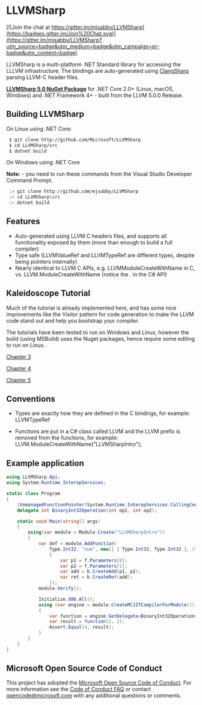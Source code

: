 # LLVMSharp

[![Join the chat at https://gitter.im/mjsabby/LLVMSharp](https://badges.gitter.im/Join%20Chat.svg)](https://gitter.im/mjsabby/LLVMSharp?utm_source=badge&utm_medium=badge&utm_campaign=pr-badge&utm_content=badge)

LLVMSharp is a multi-platform .NET Standard library for accessing the LLLVM infrastructure. The bindings are auto-generated using [ClangSharp](http://www.clangsharp.org) parsing LLVM-C header files.

[**LLVMSharp 5.0 NuGet Package**](http://www.nuget.org/packages/LLVMSharp/5.0.0) for .NET Core 2.0+ (Linux, macOS, Windows) and .NET Framework 4+ - built from the LLVM 5.0.0 Release.

## Building LLVMSharp

On Linux using .NET Core:

```bash
 $ git clone http://github.com/Microsoft/LLVMSharp
 $ cd LLVMSharp/src
 $ dotnet build
```

On Windows using .NET Core

**Note:** - you need to run these commands from the Visual Studio Developer Command Prompt.

```bash
 :> git clone http://github.com/mjsabby/LLVMSharp
 :> cd LLVMSharp\src
 :> dotnet build
```

## Features

 * Auto-generated using LLVM C headers files, and supports all functionality exposed by them (more than enough to build a full compiler)
 * Type safe (LLVMValueRef and LLVMTypeRef are different types, despite being pointers internally)
 * Nearly identical to LLVM C APIs, e.g. LLVMModuleCreateWithName in C, vs. LLVM.ModuleCreateWithName (notice the . in the C# API)

## Kaleidoscope Tutorial

Much of the tutorial is already implemented here, and has some nice improvements like the Visitor pattern for code generation to make the LLVM code stand out and help you bootstrap your compiler.

The tutorials have been tested to run on Windows and Linux, however the build (using MSBuild) uses the Nuget packages, hence require some editing to run on Linux.

[Chapter 3](https://github.com/mjsabby/LLVMSharp/tree/master/KaleidoscopeTutorial/Chapter3)

[Chapter 4](https://github.com/mjsabby/LLVMSharp/tree/master/KaleidoscopeTutorial/Chapter4)

[Chapter 5](https://github.com/mjsabby/LLVMSharp/tree/master/KaleidoscopeTutorial/Chapter5)

## Conventions

* Types are exactly how they are defined in the C bindings, for example: LLVMTypeRef

* Functions are put in a C# class called LLVM and the LLVM prefix is removed from the functions, for example: LLVM.ModuleCreateWithName("LLVMSharpIntro");

## Example application

```csharp
using LLVMSharp.Api;
using System.Runtime.InteropServices;

static class Program
{
    [UnmanagedFunctionPointer(System.Runtime.InteropServices.CallingConvention.Cdecl)]
    delegate int BinaryInt32Operation(int op1, int op2);

    static void Main(string[] args)
    {
        using(var module = Module.Create("LLVMSharpIntro"))
        {
            var def = module.AddFunction(
                Type.Int32, "sum", new[] { Type.Int32, Type.Int32 }, (f, b) =>
                {
                    var p1 = f.Parameters[0];
                    var p2 = f.Parameters[1];
                    var add = b.CreateAdd(p1, p2);
                    var ret = b.CreateRet(add);
                });
            module.Verify();

            Initialize.X86.All();
            using (var engine = module.CreateMCJITCompilerForModule())
            {
                var function = engine.GetDelegate<BinaryInt32Operation>(def);
                var result = function(2, 2);
                Assert.Equal(4, result);
            }
        }
    }
}
````

## Microsoft Open Source Code of Conduct

This project has adopted the [Microsoft Open Source Code of Conduct](https://opensource.microsoft.com/codeofconduct/). For more information see the [Code of Conduct FAQ](https://opensource.microsoft.com/codeofconduct/faq/) or contact [opencode@microsoft.com](mailto:opencode@microsoft.com) with any additional questions or comments.